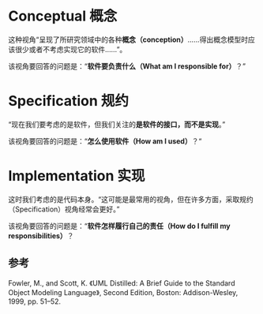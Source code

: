 # Conceptual 概念
这种视角“呈现了所研究领域中的各种**概念（conception）**……得出概念模型时应该很少或者不考虑实现它的软件……”。

该视角要回答的问题是：“**软件要负责什么（What am I responsible for）**？”


# Specification 规约
“现在我们要考虑的是软件，但我们关注的**是软件的接口，而不是实现**。”

该视角要回答的问题是：“**怎么使用软件（How am I used）**？“

# Implementation 实现
这时我们考虑的是代码本身。“这可能是最常用的视角，但在许多方面，采取规约（Specification）视角经常会更好。”

该视角要回答的问题是：“**软件怎样履行自己的责任（How do I fulfill my responsibilities）**？


## 参考
Fowler, M., and Scott, K. 《UML Distilled: A Brief Guide to the Standard Object
Modeling Language》, Second Edition, Boston: Addison-Wesley, 1999, pp. 51–52.